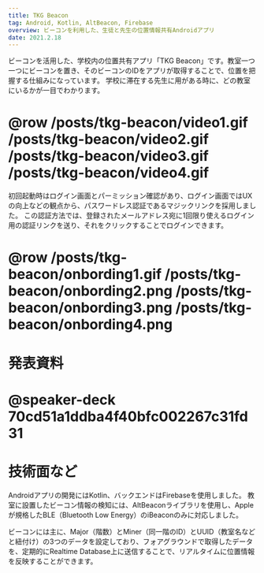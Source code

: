 ```yaml
---
title: TKG Beacon
tag: Android, Kotlin, AltBeacon, Firebase
overview: ビーコンを利用した、生徒と先生の位置情報共有Androidアプリ
date: 2021.2.18
---
```


ビーコンを活用した、学校内の位置共有アプリ「TKG Beacon」です。教室一つ一つにビーコンを置き、そのビーコンのIDをアプリが取得することで、位置を把握する仕組みになっています。
学校に滞在する先生に用がある時に、どの教室にいるかが一目でわかります。

# @row /posts/tkg-beacon/video1.gif /posts/tkg-beacon/video2.gif /posts/tkg-beacon/video3.gif /posts/tkg-beacon/video4.gif

初回起動時はログイン画面とパーミッション確認があり、ログイン画面ではUXの向上などの観点から、パスワードレス認証であるマジックリンクを採用しました。
この認証方法では、登録されたメールアドレス宛に1回限り使えるログイン用の認証リンクを送り、それをクリックすることでログインできます。

# @row /posts/tkg-beacon/onbording1.gif /posts/tkg-beacon/onbording2.png /posts/tkg-beacon/onbording3.png /posts/tkg-beacon/onbording4.png


# 発表資料
# @speaker-deck 70cd51a1ddba4f40bfc002267c31fd31


# 技術面など
Androidアプリの開発にはKotlin、バックエンドはFirebaseを使用しました。
教室に設置したビーコン情報の検知には、AltBeaconライブラリを使用し、Appleが規格したBLE（Bluetooth Low Energy）のiBeaconのみに対応しました。

ビーコンには主に、Major（階数）とMiner（同一階のID）とUUID（教室名などと紐付け）の3つのデータを設定しており、フォアグラウンドで取得したデータを、定期的にRealtime Database上に送信することで、リアルタイムに位置情報を反映することができます。
